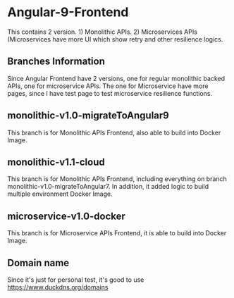 # Angular-9-Frontend
This contains 2 version. 1) Monolithic APIs.  2) Microservices APIs (Microservices have more UI which show retry and other resilience logics.

## Branches Information
Since Angular Frontend have 2 versions, one for regular monolithic backed APIs, one for microservice APIs.
The one for Microservice have more pages, since I have test page to test microservice resilience functions.

## monolithic-v1.0-migrateToAngular9 
This branch is for Monolithic APIs Frontend, also able to build into Docker Image.

## monolithic-v1.1-cloud
This branch is for Monolithic APIs Frontend, including everything on branch monolithic-v1.0-migrateToAngular7.
In addition, it added logic to build multiple environment Docker Image.

## microservice-v1.0-docker
This branch is for Microservice APIs Frontend, it is able to build into Docker Image.

## Domain name 
Since it's just for personal test, it's good to use 
https://www.duckdns.org/domains

